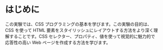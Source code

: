 # はじめに

この実験では、CSS プログラミングの基本を学びます。この実験の目的は、CSS を使って HTML 要素をスタイリッシュにレイアウトする方法をより深く理解することです。CSS セレクター、プロパティ、値を使って視覚的に魅力的で応答性の高い Web ページを作成する方法を学びます。
